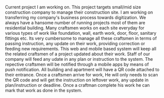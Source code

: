 Current project I am working on. This project targets small/mid size construction company to manage their construction site. I am working on transferring my company's business process towards digitization. We always have a hansome number of running projects most of them are residential building. Many craftsmen works on each site everyday for various types of work like foundation, wall, earth work, door, floor, sanitary fittings etc. Its very cumbersome to manage all these craftsmen in terms of passing instruction, any update on their work, providing correction or feeding new requirements. This web and mobile based system will keep all the related craftsmen of a project updated about their work. Staff of our company will feed any udate in any plan or instruction to the system. The repective craftsmen will be notified through a mobile apps by means of push notification. All building and apartment will have a QR code attached to their entrance. Once a craftsmen arrive for work, He will only needs to scan the QR code and will get the instruction on leftover work, any update in plan/instruction or deadline. Once a craftman complete his work he can mark that work as done in the system.